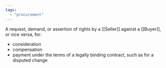 ```yaml
---
tags:
  - "procurement"
---
```

A request, demand, or assertion of rights by a [[Seller]] against a [[Buyer]], or vice versa, for:
- consideration
- compensation
- payment under the terms of a legally binding contract, such as for a disputed change